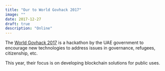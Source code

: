 ```yaml
---
title: "Our to World Govhack 2017"
image: ""
date: 2017-12-27
draft: true
description: "Online"
---
```



The [World Govhack 2017](https://hackathon.govtechprize.ae/) is a hackathon by the UAE government to encourage new technologies to address issues in governance, refugees, citizenship, etc. 

This year, their focus is on developing blockchain solutions for public uses. 
